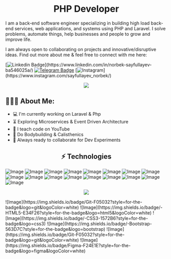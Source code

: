 <h1 align="center">PHP Developer</h1>



I am a back-end software engineer specializing in building high load back-end services, web applications, and systems using PHP and Laravel. I solve problems, automate things, help businesses and people to grow and improve life. </br>

I am always open to collaborating on projects and innovative/disruptive ideas. Find out more about me & feel free to connect with me here:

[![Linkedin Badge](https://img.shields.io/badge/-sayfullayev_norbek-blue?style=flat-square&logo=Linkedin&logoColor=white&link=[https://www.linkedin.com/in/-100845186/](https://www.linkedin.com/in/norbek-sayfullayev-ba546025a/))](https://www.linkedin.com/in/norbek-sayfullayev-ba546025a/)
[![Telegram Badge](https://img.shields.io/badge/sayfullayev_norbek-2CA5E0?style=flat-square&logo=telegram&logoColor=white&link=https://t.me/Sayfullayev_Norbek)](https://t.me/Sayfullayev_norbek) 
[![Instagram](https://img.shields.io/badge/sayfullayev_norbek-FF0004?style=flat-square&logo=instagram&logoColor=white&link=(https://www.instagram.com/sayfullayev_norbek/))](https://www.instagram.com/sayfullayev_norbek/)

<p align="center">
  <a href="https://Belt.yellowflash2041.repl.co">
    <img src="https://user-images.githubusercontent.com/110062591/199593953-c3fe6b61-9333-43b0-ace6-c64f3df47705.gif" />
  </a>
</p>
  
<h2 align="left">👨🏻‍💻 About Me:</h2>

- :computer: I'm currently working on Laravel & Php
- :hourglass_flowing_sand:  Exploring Microservices & Event Driven Architecture
- :triangular_flag_on_post: I teach code on YouTube
- :muscle: Do Bodybuilding & Calisthenics
- :rocket: Always ready to collaborate for Dev Experiments

<h2 align="center">⚡ Technologies</h2>

![Image](https://img.shields.io/badge/Laravel-FF2D20?style=for-the-badge&logo=laravel&logoColor=white)
![Image](https://img.shields.io/badge/php-777BB4?style=for-the-badge&logo=php&logoColor=white)
![Image](https://img.shields.io/badge/MySQL-005C84?style=for-the-badge&logo=mysql&logoColor=white)
![Image](https://img.shields.io/badge/PostgreSQL-316192?style=for-the-badge&logo=postgresql&logoColor=white)
![Image](https://img.shields.io/badge/redis-%23DD0031.svg?&style=for-the-badge&logo=redis&logoColor=white)
![Image](https://img.shields.io/badge/JavaScript-323330?style=for-the-badge&logo=javascript&logoColor=F7DF1E)
![Image](https://img.shields.io/badge/Vue.js-35495E?style=for-the-badge&logo=vuedotjs&logoColor=4FC08D)
![Image](https://img.shields.io/badge/nuxt.js-00C58E?style=for-the-badge&logo=nuxtdotjs&logoColor=white)
![Image](https://img.shields.io/badge/jQuery-0769AD?style=for-the-badge&logo=jquery&logoColor=white)
![Image](https://img.shields.io/badge/AlpineJS-8BC0D0?style=for-the-badge&logo=alpine.js&logoColor=black)
![Image](https://img.shields.io/badge/Tailwind_CSS-38B2AC?style=for-the-badge&logo=tailwind-css&logoColor=white)
![Image](https://img.shields.io/badge/-GraphQL-E10098?style=for-the-badge&logo=graphql)
![Image](https://img.shields.io/badge/-Apollo%20GraphQL-311C87?style=for-the-badge&logo=apollo-graphql)
![Image](https://img.shields.io/badge/Docker-2CA5E0?style=for-the-badge&logo=docker&logoColor=white)
![Image](https://img.shields.io/badge/Nginx-009639?style=for-the-badge&logo=nginx&logoColor=white)
![Image](https://img.shields.io/badge/Apache-D22128?style=for-the-badge&logo=Apache&logoColor=white)
![Image](https://img.shields.io/badge/Linux-FCC624?style=for-the-badge&logo=linux&logoColor=black)

<p align="center">
  <a href="https://Rasengan.yellowflash2041.repl.co">
    <img src="https://user-images.githubusercontent.com/110062591/199664030-9e8cb78a-e462-4368-995a-a792a1c0ed69.gif" />
  </a>
</p>
![Image](https://img.shields.io/badge/Git-F05032?style=for-the-badge&logo=git&logoColor=white)
![Image](https://img.shields.io/badge/-HTML5-E34F26?style=for-the-badge&logo=html5&logoColor=white)
![Image](https://img.shields.io/badge/-CSS3-1572B6?style=for-the-badge&logo=css3)
![Image](https://img.shields.io/badge/-Bootstrap-563D7C?style=for-the-badge&logo=bootstrap)
![Image](https://img.shields.io/badge/Git-F05032?style=for-the-badge&logo=git&logoColor=white)
![Image](https://img.shields.io/badge/Figma-F24E1E?style=for-the-badge&logo=figma&logoColor=white)
